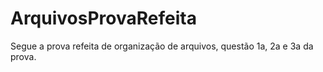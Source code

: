 # ArquivosProvaRefeita
Segue a prova refeita de organização de arquivos, questão 1a, 2a e 3a da prova.
